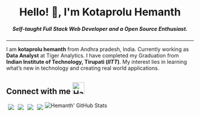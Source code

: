 <h1 align='center'> Hello! 👋, I'm Kotaprolu Hemanth </h1>
<h5 align="center"> Self-taught Full Stack Web Developer and a Open Source Enthusiast. </h5>
<hr>

I am **kotaprolu hemanth** from Andhra pradesh, India. Currently working as **Data Analyst** at Tiger Analytics. I have completed my Graduation from **Indian Institute of Technology, Tirupati (*IITT*)**.  My interest lies in learning what’s new in technology and creating real world applications.

## Connect with me <img src="https://user-images.githubusercontent.com/92506047/192497801-4790be4c-9f96-4b4b-8eae-cdfbcee4efa1.gif" alt="Handshake" height="32px">

<a href="https://www.linkedin.com/in/kotaprolu-hemanth-582b511a6/" target="blank" >
  <img align="left" style="margin:5px" src="https://img.shields.io/badge/LinkedIn-0077B5?style=for-the-badge&logo=linkedin&logoColor=white" />
  </a>
<a href="https://twitter.com/theKotaprolu" target="blank" >
    <img align="left" style="margin:5px" src="https://img.shields.io/badge/Twitter-1DA1F2?style=for-the-badge&logo=twitter&logoColor=white"/>
  </a>
  <a href="https://hashnode.com/@Kotaproluhemanth" target="_blank">
    <img align="left" style="margin:5px"  src="https://img.shields.io/badge/Hashnode-2962FF?style=for-the-badge&logo=hashnode&logoColor=white" />
  </a>
  <a href="https://dev.to/hemanthkotaprolu">
    <img align="left" style="margin:5px" src="https://img.shields.io/badge/dev.to-0A0A0A?style=for-the-badge&logo=devdotto&logoColor=white" />
  </a>

![Hemanth' GitHub Stats](https://github-readme-stats.vercel.app/api?username=hemanthkotaprolu&show_icons=true&theme=algolia)